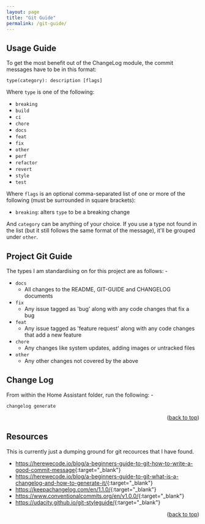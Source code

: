 ```yaml
---
layout: page
title: "Git Guide"
permalink: /git-guide/
---
```


## Usage Guide

To get the most benefit out of the ChangeLog module, the commit messages have to be in this format:

```text
type(category): description [flags]
```

Where `type` is one of the following:

- `breaking`
- `build`
- `ci`
- `chore`
- `docs`
- `feat`
- `fix`
- `other`
- `perf`
- `refactor`
- `revert`
- `style`
- `test`

Where `flags` is an optional comma-separated list of one or more of the following (must be surrounded in square brackets):

- `breaking`: alters `type` to be a breaking change

And `category` can be anything of your choice. If you use a type not found in the list (but it still follows the same format of the message), it'll be grouped under `other`.

## Project Git Guide

The types I am standardising on for this project are as follows: -

- `docs`
  - All changes to the README, GIT-GUIDE and CHANGELOG documents
- `fix`
  - Any issue tagged as 'bug' along with any code changes that fix a bug
- `feat`
  - Any issue tagged as 'feature request' along with any code changes that add a new feature
- `chore`
  - Any changes like system updates, adding images or untracked files
- `other`
  - Any other changes not covered by the above

## Change Log

From within the Home Assistant folder, run the following: -

```text
changelog generate
```

<p align="right">(<a href="#readme-top">back to top</a>)</p>

<!-- RESOURCES -->

## Resources

This is currently just a dumping ground for git recources that I have found.

- <https://herewecode.io/blog/a-beginners-guide-to-git-how-to-write-a-good-commit-message>{:target="\_blank"}
- <https://herewecode.io/blog/a-beginners-guide-to-git-what-is-a-changelog-and-how-to-generate-it/>{:target="\_blank"}
- <https://keepachangelog.com/en/1.1.0/>{:target="\_blank"}
- <https://www.conventionalcommits.org/en/v1.0.0/>{:target="\_blank"}
- <https://udacity.github.io/git-styleguide/>{:target="\_blank"}

<p align="right">(<a href="#readme-top">back to top</a>)</p>
